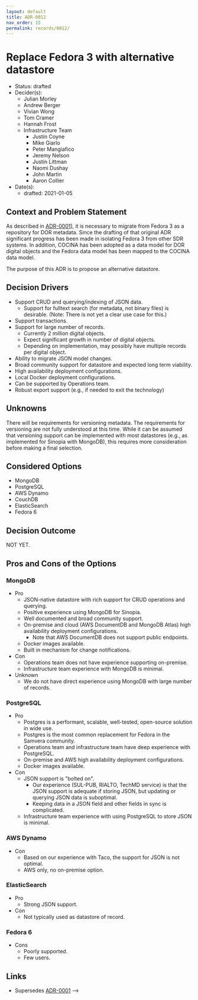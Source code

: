 ```yaml
---
layout: default
title: ADR-0012
nav_order: 15
permalink: records/0012/
---
```

# Replace Fedora 3 with alternative datastore

* Status: drafted
* Decider(s): <!-- required -->
  * Julian Morley
  * Andrew Berger
  * Vivian Wong
  * Tom Cramer
  * Hannah Frost
  * Infrastructure Team
    * Justin Coyne
    * Mike Giarlo
    * Peter Mangiafico
    * Jeremy Nelson
    * Justin Littman
    * Naomi Dushay
    * John Martin
    * Aaron Collier
* Date(s): <!-- required -->
  * drafted: 2021-01-05

## Context and Problem Statement <!-- required -->

As described in [ADR-0001](0001-migrate-off-fedora-3.md)], it is necessary to migrate from Fedora 3 as a repository for DOR metadata. Since the drafting of that original ADR significant progress has been made in isolating Fedora 3 from other SDR systems. In addition, COCINA has been adopted as a data model for DOR digital objects and the Fedora data model has been mapped to the COCINA data model.

The purpose of this ADR is to propose an alternative datastore.

## Decision Drivers

* Support CRUD and querying/indexing of JSON data.
  * Support for fulltext search (for metadata, not binary files) is desirable. (Note: There is not yet a clear use case for this.)
* Support transactions.
* Support for large number of records.
  * Currently 2 million digital objects.
  * Expect significant growth in number of digital objects.
  * Depending on implementation, may possibly have multiple records per digital object.
* Ability to migrate JSON model changes.
* Broad community support for datastore and expected long term viability.
* High availability deployment configurations.
* Local Docker deployment configurations.
* Can be supported by Operations team.
* Robust export support (e.g., if needed to exit the technology)

## Unknowns

There will be requirements for versioning metadata. The requirements for versioning are not fully understood at this time. While it can be assumed that versioning support can be implemented with most datastores (e.g., as implemented for Sinopia with MongoDB), this requires more consideration before making a final selection.

## Considered Options

* MongoDB
* PostgreSQL
* AWS Dynamo
* CouchDB
* ElasticSearch
* Fedora 6

## Decision Outcome

NOT YET.

## Pros and Cons of the Options

### MongoDB

* Pro
  * JSON-native datastore with rich support for CRUD operations and querying.
  * Positive experience using MongoDB for Sinopia.
  * Well documented and broad community support.
  * On-premise and cloud (AWS DocumentDB and MongoDB Atlas) high availability deployment configurations.
    * Note that AWS DocumentDB does not support public endpoints.
  * Docker images available.
  * Built in mechanism for change notifications.
* Con
  * Operations team does not have experience supporting on-premise.
  * Infrastructure team experience with MongoDB is minimal.
* Unknown
  * We do not have direct experience using MongoDB with large number of records.

### PostgreSQL

* Pro
  * Postgres is a performant, scalable, well-tested, open-source solution in wide use.
  * Postgres is the most common replacement for Fedora in the Samvera community.
  * Operations team and infrastructure team have deep experience with PostgreSQL.
  * On-premise and AWS high availability deployment configurations.
  * Docker images available.
* Con
  * JSON support is "bolted on".
    * Our experience (SUL-PUB, RIALTO, TechMD service) is that the JSON support is adequate if storing JSON, but updating or querying JSON data is suboptimal.
    * Keeping data in a JSON field and other fields in sync is complicated.
  * Infrastructure team experience with using PostgreSQL to store JSON is minimal.

### AWS Dynamo

* Con
  * Based on our experience with Taco, the support for JSON is not optimal.
  * AWS only, no on-premise option.

### ElasticSearch

* Pro
  * Strong JSON support.
* Con
  * Not typically used as datastore of record.

### Fedora 6

* Cons
  * Poorly supported.
  * Few users.

## Links

* Supersedes [ADR-0001](0001-migrate-off-fedora-3.md) -->
